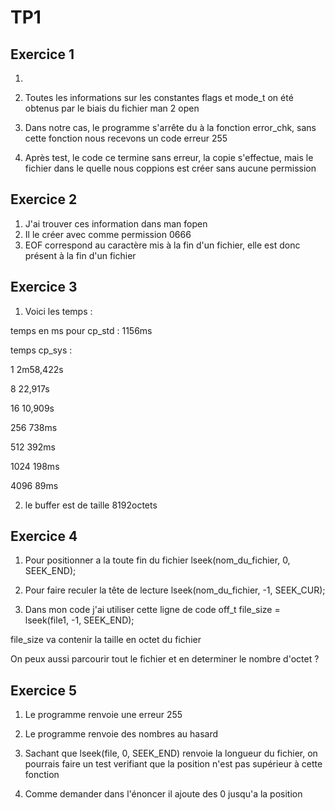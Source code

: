 # TP1
## Exercice 1 
1. 
2. Toutes les informations sur les constantes flags et mode_t on été obtenus par le biais du fichier man 2 open 

3. Dans notre cas, le programme s'arrête du à la fonction error_chk, sans cette fonction nous recevons un code erreur 255 

4. Après test, le code ce termine sans erreur, la copie s'effectue, mais le fichier dans le quelle nous coppions est créer sans aucune permission

## Exercice 2
1. J'ai trouver ces information dans man fopen
2. Il le créer avec comme permission 0666
3. EOF correspond au caractère mis à la fin d'un fichier, elle est donc présent à la fin d'un fichier 

## Exercice 3 
1. Voici les temps :

temps en ms pour cp_std : 
1156ms 

temps cp_sys : 

1 2m58,422s

8 22,917s 

16 10,909s 

256 738ms 

512 392ms 

1024 198ms 

4096 89ms

2. le buffer est de taille 8192octets

## Exercice 4 
1. Pour positionner a la toute fin du fichier lseek(nom_du_fichier, 0, SEEK_END);

2. Pour faire reculer la tête de lecture lseek(nom_du_fichier, -1, SEEK_CUR); 

3. Dans mon code j'ai utiliser cette ligne de code  off_t file_size = lseek(file1, -1, SEEK_END);

file_size va contenir la taille en octet du fichier

On peux aussi parcourir tout le fichier et en determiner le nombre d'octet ? 

## Exercice 5 
1. Le programme renvoie une erreur 255

2. Le programme renvoie des nombres au hasard

3. Sachant que lseek(file, 0, SEEK_END) renvoie la longueur du fichier, on pourrais faire un test verifiant que la position n'est pas supérieur à cette fonction 

4. Comme demander dans l'énoncer il ajoute des 0 jusqu'a la position
